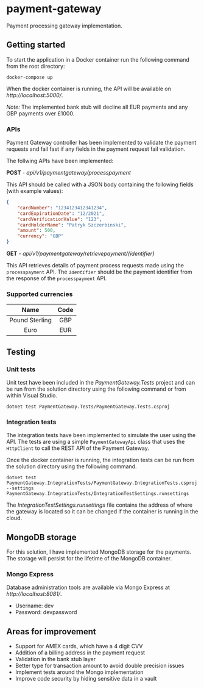 # payment-gateway

Payment processing gateway implementation.

## Getting started
To start the application in a Docker container run the following command from the root directory:
```
docker-compose up
```
When the docker container is running, the API will be available on *http://localhost:5000/*.

*Note:* The implemented bank stub will decline all EUR payments and any GBP payments over £1000.

### APIs
Payment Gateway controller has been implemented to validate the payment requests and fail fast if any fields in the payment request fail validation.

The follwing APIs have been implemented:

__POST__ - *api/v1/paymentgateway/processpayment*

This API should be called with a JSON body containing the following fields (with example values):
```json
{
    "cardNumber": "1234123412341234",
    "cardExpirationDate": "12/2021",
    "cardVerificationValue": "123",
    "cardHolderName": "Patryk Szczerbinski",
    "amount": 500,
    "currency": "GBP"
}
```
__GET__ - *api/v1/paymentgateway/retrievepayment/{identifier}*

This API retrieves details of payment process requests made using the `processpayment` API. The *`identifier`* should be the payment identifier from the response of the `processpayment` API.

### Supported currencies
| Name | Code |
|:----:|:----:|
| Pound Sterling | GBP |
| Euro | EUR |

## Testing
### Unit tests
Unit test have been included in the *PaymentGateway.Tests* project and can be run from the solution directory using the following command or from within Visual Studio.
```
dotnet test PaymentGateway.Tests/PaymentGateway.Tests.csproj
```
### Integration tests
The integration tests have been implemented to simulate the user using the API. The tests are using a simple `PaymentGatewayApi` class that uses the `HttpClient` to call the REST API of the Payment Gateway.

Once the docker container is running, the integration tests can be run from the solution directory using the following command.
```
dotnet test PaymentGateway.IntegrationTests/PaymentGateway.IntegrationTests.csproj --settings PaymentGateway.IntegrationTests/IntegrationTestSettings.runsettings
```
The *IntegrationTestSettings.runsettings* file contains the address of where the gateway is located so it can be changed if the container is running in the cloud.

## MongoDB storage
For this solution, I have implemented MongoDB storage for the payments. The storage will persist for the lifetime of the MongoDB container.

### Mongo Express
Database administration tools are available via Mongo Express at *http://localhost:8081/*.
- Username: dev
- Password: devpassword

## Areas for improvement
- Support for AMEX cards, which have a 4 digit CVV
- Addition of a billing address in the payment request
- Validation in the bank stub layer
- Better type for transaction amount to avoid double precision issues
- Implement tests around the Mongo implementation
- Improve code security by hiding sensitive data in a vault